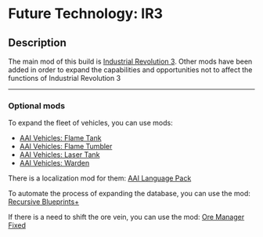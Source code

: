 # Future Technology: IR3

## Description

The main mod of this build is [Industrial Revolution 3](https://mods.factorio.com/mod/IndustrialRevolution3). Other mods have been added in order to expand the capabilities and opportunities not to affect the functions of Industrial Revolution 3

---

### Optional mods

To expand the fleet of vehicles, you can use mods:
- [AAI Vehicles: Flame Tank](https://mods.factorio.com/mod/aai-vehicles-flame-tank)
- [AAI Vehicles: Flame Tumbler](https://mods.factorio.com/mod/aai-vehicles-flame-tumbler)
- [AAI Vehicles: Laser Tank](https://mods.factorio.com/mod/aai-vehicles-laser-tank)
- [AAI Vehicles: Warden](https://mods.factorio.com/mod/aai-vehicles-warden)

There is a localization mod for them: [AAI Language Pack](https://mods.factorio.com/mod/AAI_Language_Pack)

To automate the process of expanding the database, you can use the mod: [Recursive Blueprints+](https://mods.factorio.com/mod/rec-blue-plus)

If there is a need to shift the ore vein, you can use the mod: [Ore Manager Fixed](https://mods.factorio.com/mod/ore-manager-fixed)